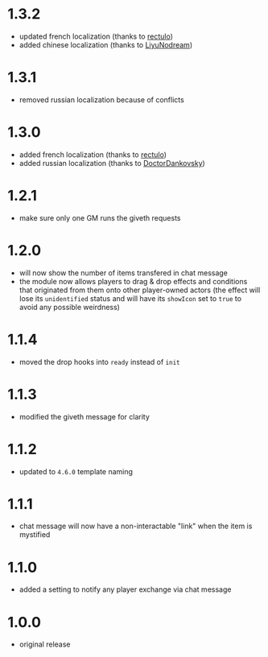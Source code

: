 # 1.3.2

-   updated french localization (thanks to [rectulo](https://github.com/rectulo))
-   added chinese localization (thanks to [LiyuNodream](https://github.com/LiyuNodream))

# 1.3.1

-   removed russian localization because of conflicts

# 1.3.0

-   added french localization (thanks to [rectulo](https://github.com/rectulo))
-   added russian localization (thanks to [DoctorDankovsky](https://github.com/DoctorDankovsky))

# 1.2.1

-   make sure only one GM runs the giveth requests

# 1.2.0

-   will now show the number of items transfered in chat message
-   the module now allows players to drag & drop effects and conditions that originated from them onto other player-owned actors (the effect will lose its `unidentified` status and will have its `showIcon` set to `true` to avoid any possible weirdness)

# 1.1.4

-   moved the drop hooks into `ready` instead of `init`

# 1.1.3

-   modified the giveth message for clarity

# 1.1.2

-   updated to `4.6.0` template naming

# 1.1.1

-   chat message will now have a non-interactable "link" when the item is mystified

# 1.1.0

-   added a setting to notify any player exchange via chat message

# 1.0.0

-   original release
